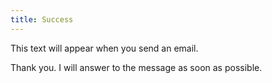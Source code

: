 ```yaml
---
title: Success
---
```


This text will appear when you send an email.

Thank you. I will answer to the message as soon as possible.
